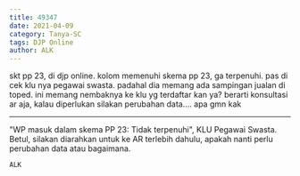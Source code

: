 ```yaml
---
title: 49347
date: 2021-04-09
category: Tanya-SC
tags: DJP Online
author: ALK
---
```


skt pp 23, di djp online. kolom memenuhi skema pp 23, ga terpenuhi. pas di cek klu nya pegawai swasta. padahal dia memang ada sampingan jualan di toped. ini memang nembaknya ke klu yg terdaftar kan ya? berarti konsultasi ar aja, kalau diperlukan silakan perubahan data.... apa gmn kak

---

"WP masuk dalam skema PP 23: Tidak terpenuhi", KLU Pegawai Swasta. Betul, silakan diarahkan untuk ke AR terlebih dahulu, apakah nanti perlu perubahan data atau bagaimana.

`ALK`
